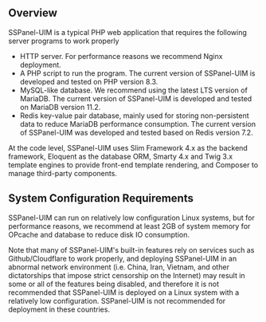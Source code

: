 ## Overview

SSPanel-UIM is a typical PHP web application that requires the following server programs to work properly

* HTTP server. For performance reasons we recommend Nginx deployment.
* A PHP script to run the program. The current version of SSPanel-UIM is developed and tested on PHP version 8.3.
* MySQL-like database. We recommend using the latest LTS version of MariaDB. The current version of SSPanel-UIM is developed and tested on MariaDB version 11.2.
* Redis key-value pair database, mainly used for storing non-persistent data to reduce MariaDB performance consumption. The current version of SSPanel-UIM was developed and tested based on Redis version 7.2.

At the code level, SSPanel-UIM uses Slim Framework 4.x as the backend framework, Eloquent as the database ORM, Smarty 4.x and Twig 3.x template engines to provide front-end template rendering, and Composer to manage third-party components.

## System Configuration Requirements

SSPanel-UIM can run on relatively low configuration Linux systems, but for performance reasons, we recommend at least 2GB of system memory for OPcache and database to reduce disk IO consumption.

Note that many of SSPanel-UIM's built-in features rely on services such as Github/Cloudflare to work properly, and deploying SSPanel-UIM in an abnormal network environment (i.e. China, Iran, Vietnam, and other dictatorships that impose strict censorship on the Internet) may result in some or all of the features being disabled, and therefore it is not recommended that SSPanel-UIM is deployed on a Linux system with a relatively low configuration. SSPanel-UIM is not recommended for deployment in these countries.
